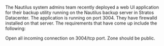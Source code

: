 The Nautilus system admins team recently deployed a web UI application for their backup utility running on the Nautilus backup server in Stratos Datacenter. The application is running on port 3004. They have firewalld installed on that server. The requirements that have come up include the following:

Open all incoming connection on 3004/tcp port. Zone should be public.